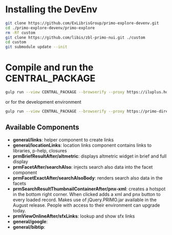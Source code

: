 # Installing the DevEnv
```bash
git clone https://github.com/ExLibrisGroup/primo-explore-devenv.git
cd ./primo-explore-devenv/primo-explore
rm -Rf custom
git clone https://github.com/libis/zbl-primo-nui.git ./custom
cd custom
git submodule update --init
```

# Compile and run the CENTRAL_PACKAGE
```bash
gulp run --view CENTRAL_PACKAGE --browserify --proxy https://iluplus.hosted.exlibrisgroup.com
```
or for the development environment
```bash
gulp run --view CENTRAL_PACKAGE --browserify --proxy https://primo-direct-eu-sb.hosted.exlibrisgroup.com
```

## Available Components

- __general/links__: helper component to create links
- __general/locationLinks__: location links component contains links to libraries, p-help, closures
- __prmBriefResultAfter/altmetric__: displays altmetric widget in brief and full display
- __prmFacetAfter/searchAlso__: injects search also data into the facet component
- __prmFacetExactAfter/searchAlsoBody__: renders search also data in the facets
- __prmSearchResultThumbnailContainerAfter/pnx-xml__: creates a hotspot in the bottom right corner. When clicked adds a xml and pnx button to every loaded record. Makes use of jQuery.PRIMO.jar available in the August release. People with access to their environment can upgrade today.
- __prmViewOnlineAfter/sfxLinks__: lookup and show sfx links
- __general/google__:
- __general/bibtip__:
